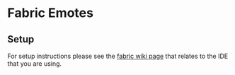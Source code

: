 # Fabric Emotes

## Setup

For setup instructions please see the [fabric wiki page](https://fabricmc.net/wiki/tutorial:setup) that relates to the IDE that you are using.
